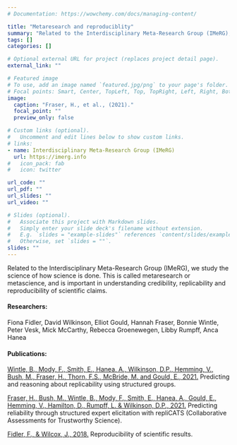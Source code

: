 ```yaml
---
# Documentation: https://wowchemy.com/docs/managing-content/

title: "Metaresearch and reproduciblity"
summary: "Related to the Interdisciplinary Meta-Research Group (IMeRG), we study the science of how science is done. This is called metaresearch or metascience, and is important in understanding credibility, replicability and reproducibility of scientific claims."
tags: []
categories: []

# Optional external URL for project (replaces project detail page).
external_link: ""

# Featured image
# To use, add an image named `featured.jpg/png` to your page's folder.
# Focal points: Smart, Center, TopLeft, Top, TopRight, Left, Right, BottomLeft, Bottom, BottomRight.
image:
  caption: "Fraser, H., et al., (2021)."
  focal_point: ""
  preview_only: false

# Custom links (optional).
#   Uncomment and edit lines below to show custom links.
# links:
- name: Interdisciplinary Meta-Research Group (IMeRG)
  url: https://imerg.info
#   icon_pack: fab
#   icon: twitter

url_code: ""
url_pdf: ""
url_slides: ""
url_video: ""

# Slides (optional).
#   Associate this project with Markdown slides.
#   Simply enter your slide deck's filename without extension.
#   E.g. `slides = "example-slides"` references `content/slides/example-slides.md`.
#   Otherwise, set `slides = ""`.
slides: ""
---
```


Related to the Interdisciplinary Meta-Research Group (IMeRG), we study the science of how science is done. This is called metaresearch or metascience, and is important in understanding credibility, replicability and reproducibility of scientific claims.

#### Researchers:
Fiona Fidler, David Wilkinson, Elliot Gould, Hannah Fraser, Bonnie Wintle, Peter Vesk, Mick McCarthy, Rebecca Groenewegen, Libby Rumpff, Anca Hanea

#### Publications:
[Wintle, B., Mody, F., Smith, E., Hanea, A., Wilkinson, D.P., Hemming, V., Bush, M., Fraser, H., Thorn, F.S., McBride, M. and Gould, E., 2021.](https://osf.io/preprints/metaarxiv/vtpmb/) Predicting and reasoning about replicability using structured groups.

[Fraser, H., Bush, M., Wintle, B., Mody, F., Smith, E., Hanea, A., Gould, E., Hemming, V., Hamilton, D., Rumpff, L. & Wilkinson, D.P., 2021.](https://osf.io/preprints/metaarxiv/2pczv/) Predicting reliability through structured expert elicitation with repliCATS (Collaborative Assessments for Trustworthy Science).

[Fidler, F., & Wilcox, J., 2018.](https://plato.stanford.edu/entries/scientific-reproducibility/) Reproducibility of scientific results.

